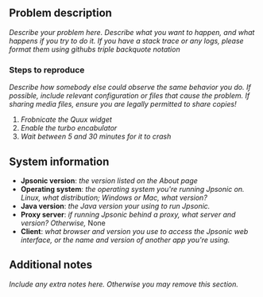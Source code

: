 <!--
Thanks for reporting a problem with Jpsonic! Please complete all of the
following sections to make it easier to assist you.
-->

## Problem description

*Describe your problem here. Describe what you want to happen, and what happens
if you try to do it. If you have a stack trace or any logs, please format them using
githubs triple backquote notation*

### Steps to reproduce

*Describe how somebody else could observe the same behavior you do. If possible,
include relevant configuration or files that cause the problem. If sharing media
files, ensure you are legally permitted to share copies!*

1. *Frobnicate the Quux widget*
2. *Enable the turbo encabulator*
3. *Wait between 5 and 30 minutes for it to crash*

## System information

 * **Jpsonic version**: *the version listed on the About page*
 * **Operating system**: *the operating system you're running Jpsonic on.
   Linux, what distribution; Windows or Mac, what version?*
 * **Java version**: *the Java version your using to run Jpsonic.*
 * **Proxy server**: *if running Jpsonic behind a proxy, what server and
   version? Otherwise,* None
 * **Client**: *what browser and version you use to access the Jpsonic web
   interface, or the name and version of another app you're using.*

## Additional notes

*Include any extra notes here. Otherwise you may remove this section.*
